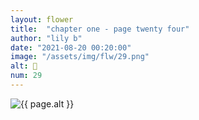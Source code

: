 ```yaml
---
layout: flower
title:  "chapter one - page twenty four"
author: "lily b"
date: "2021-08-20 00:20:00"
image: "/assets/img/flw/29.png"
alt: 🌼
num: 29
---
```


<picture>
    <source media="all and (orientation: landscape)" srcset="{{ site.baseurl }}{{ page.image }}">
    <img src="{{ site.baseurl }}{{ page.image }}" alt="{{ page.alt }}">
</picture>